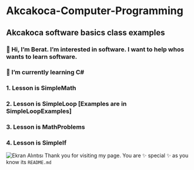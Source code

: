# Akcakoca-Computer-Programming
## Akcakoca software basics class examples
### 👋 Hi, I’m Berat. I’m interested in software. I want to help whos wants to learn software.
### 🌱 I’m currently learning C#
### 1. Lesson is SimpleMath
### 2. Lesson is SimpleLoop [Examples are in SimpleLoopExamples]
### 3. Lesson is MathProblems
### 4. Lesson is SimpleIf

![Ekran Alıntısı](https://user-images.githubusercontent.com/53434685/143288173-e6043200-d422-4c46-b027-45e2cdbf0843.PNG)
Thank you for visiting my page. You are ✨ special ✨ as you know  its `README.md`
